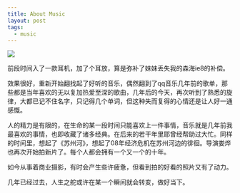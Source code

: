 ```yaml
---
title: About Music
layout: post
tags:
  - music
---
```


![](http://7nj0ry.com2.z0.glb.clouddn.com/%E2%80%9CB01B8615%E2%80%9D%E4%B8%BA%E6%99%BA%E8%83%BD%E5%AF%B9%E8%B1%A1-1.jpg)

前段时间入了一款耳机，加了个耳放，算是弥补了妹妹丢失我的森海ie8的补偿。

效果很好，重新开始翻找起了好听的音乐，偶然翻到了qq音乐几年前的歌单，那些都是当年喜欢的无以复加热爱至深的歌曲，几年后的今天，再次听到了熟悉的旋律，大都已记不住名字，只记得几个单词，但这种失而复得的心情还是让人好一通感慨。

人的精力是有限的，在生命的某一段时间只能喜欢上一件事情，音乐就是几年前我最喜欢的事情，也即收藏了诸多经典。在后来的若干年里耶曾经帮助过大忙。同样的时间里，想起了《苏州河》，想起了08年经济危机在苏州河边的徘徊。导演娄烨也再次开始拍新片了。每个人都会拥有一个又一个的十年。

如今从事着商业摄影，有时会产生些许疲惫，但看到拍的好看的照片又有了动力。

几年已经过去，人生之舵或许在某一个瞬间就会转变，做好当下。